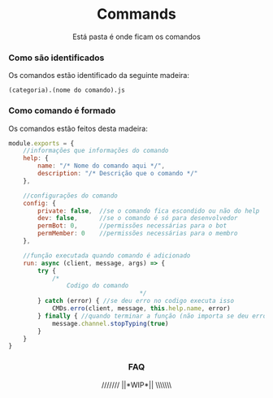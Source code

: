 <h1 align="center"> Commands </h1>
<p align="center">Está pasta é onde ficam os comandos</p>

### Como são identificados
 Os comandos estão identificado da seguinte madeira:

```
(categoria).(nome do comando).js
```

### Como comando é formado
Os comandos estão feitos desta madeira:

```js
module.exports = {
    //informações que informações do comando
    help: {
        name: "/* Nome do comando aqui */",
        description: "/* Descrição que o comando */"
    },

    //configurações do comando
    config: {
        private: false,  //se o comando fica escondido ou não do help
        dev: false,      //se o comando é só para desenvolvedor
        permBot: 0,      //permissões necessárias para o bot 
        permMember: 0    //permissões necessárias para o membro
    },

    //função executada quando comando é adicionado
    run: async (client, message, args) => {
        try {
            /*
                Codigo do comando
                                    */
        } catch (error) { //se deu erro no codigo executa isso
            CMDs.erro(client, message, this.help.name, error)
        } finally { //quando terminar a função (não importa se deu erro)
            message.channel.stopTyping(true)
        }
    }
}
```

<h3 align="center"> FAQ </h3>
<p align="center">/////// ||*WIP*|| \\\\\\\</p>
